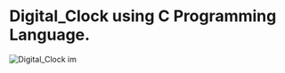 # Digital_Clock using C Programming Language.



![Digital_Clock im](https://github.com/RugvedDhabale/Digital_Clock/assets/99216117/38a5eef5-c359-40ec-86bd-00a404720446)
